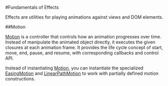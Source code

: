 #Fundamentals of Effects

Effects are utilities for playing animations against views and DOM elements.

##Motion

[Motion](api:effect) is a controller that controls how an animation progresses over time. Instead of manipulate the animated object directly, it executes the given closures at each animation frame. It provides the life cycle concept of start, move, end, pause, and resume, with corresponding callbacks and control API.

Instead of instantiating [Motion](api:effect), you can instantiate the specialized [EasingMotion](api:effect) and [LinearPathMotion](api:effect) to work with partially defined motion constructions.